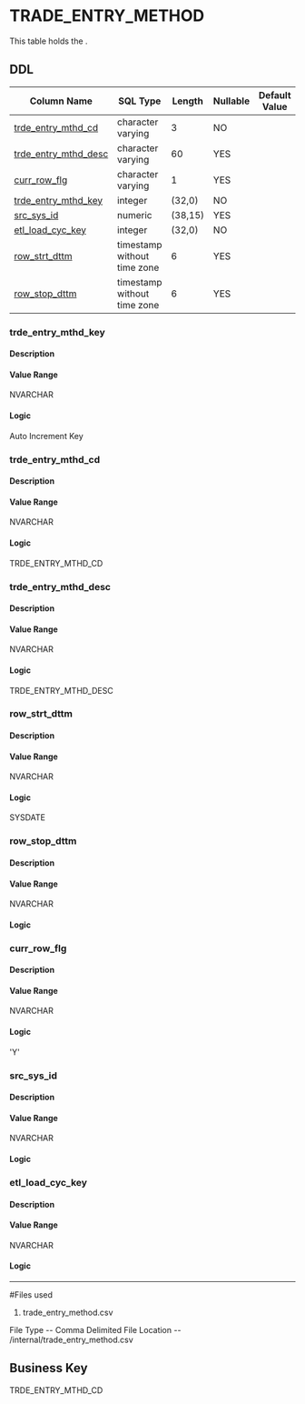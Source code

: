# TRADE_ENTRY_METHOD

This table holds the .
## DDL

|Column Name |SQL Type |Length |Nullable |Default Value |PK |
|---        |---     |---   |---   |--- |--- |
|[trde_entry_mthd_cd](#trde_entry_mthd_cd)|character varying|3|NO||NO
|[trde_entry_mthd_desc](#trde_entry_mthd_desc)|character varying|60|YES||NO
|[curr_row_flg](#curr_row_flg)|character varying|1|YES||NO
|[trde_entry_mthd_key](#trde_entry_mthd_key)|integer|(32,0)|NO||YES
|[src_sys_id](#src_sys_id)|numeric|(38,15)|YES||NO
|[etl_load_cyc_key](#etl_load_cyc_key)|integer|(32,0)|NO||NO
|[row_strt_dttm](#row_strt_dttm)|timestamp without time zone|6|YES||NO
|[row_stop_dttm](#row_stop_dttm)|timestamp without time zone|6|YES||NO
### trde_entry_mthd_key
#### Description



#### Value Range

NVARCHAR

#### Logic


Auto Increment Key


### trde_entry_mthd_cd
#### Description



#### Value Range

NVARCHAR

#### Logic

TRDE_ENTRY_MTHD_CD



### trde_entry_mthd_desc
#### Description



#### Value Range

NVARCHAR

#### Logic

TRDE_ENTRY_MTHD_DESC




### row_strt_dttm
#### Description



#### Value Range

NVARCHAR

#### Logic


SYSDATE


### row_stop_dttm
#### Description



#### Value Range

NVARCHAR

#### Logic





### curr_row_flg
#### Description



#### Value Range

NVARCHAR

#### Logic


'Y'


### src_sys_id
#### Description



#### Value Range

NVARCHAR

#### Logic





### etl_load_cyc_key
#### Description



#### Value Range

NVARCHAR

#### Logic

-------------------------------------------------


#Files used
1. trade_entry_method.csv

File Type -- Comma Delimited
File Location -- /internal/trade_entry_method.csv


## Business Key
TRDE_ENTRY_MTHD_CD